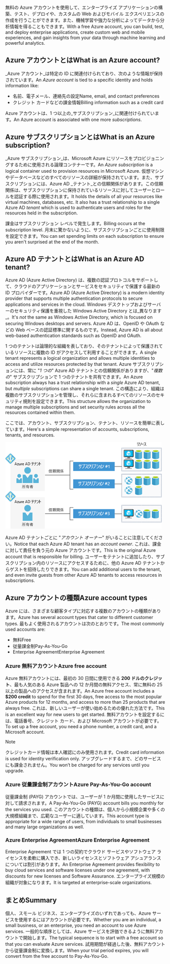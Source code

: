 <span data-ttu-id="e2fe9-101">無料の Azure アカウントを使用して、エンタープライズ アプリケーションの構築、テスト、デプロイや、カスタムの Web およびモバイル エクスペリエンスの作成を行うことができます。また、機械学習や強力な分析によってデータから分析情報を得ることもできます。</span><span class="sxs-lookup"><span data-stu-id="e2fe9-101">With a free Azure account, you can build, test, and deploy enterprise applications, create custom web and mobile experiences, and gain insights from your data through machine learning and powerful analytics.</span></span>

## <a name="what-is-an-azure-account"></a><span data-ttu-id="e2fe9-102">Azure アカウントとは</span><span class="sxs-lookup"><span data-stu-id="e2fe9-102">What is an Azure account?</span></span>

<span data-ttu-id="e2fe9-103">_Azure アカウント_は特定の ID に関連付けられており、次のような情報が保持されています。</span><span class="sxs-lookup"><span data-stu-id="e2fe9-103">An _Azure account_ is tied to a specific identity and holds information like:</span></span>

- <span data-ttu-id="e2fe9-104">名前、電子メール、連絡先の設定</span><span class="sxs-lookup"><span data-stu-id="e2fe9-104">Name, email, and contact preferences</span></span>
- <span data-ttu-id="e2fe9-105">クレジット カードなどの課金情報</span><span class="sxs-lookup"><span data-stu-id="e2fe9-105">Billing information such as a credit card</span></span>

<span data-ttu-id="e2fe9-106">Azure アカウントは、1 つ以上の_サブスクリプション_に関連付けられています。</span><span class="sxs-lookup"><span data-stu-id="e2fe9-106">An Azure account is associated with one more  _subscriptions_.</span></span>

## <a name="what-is-an-azure-subscription"></a><span data-ttu-id="e2fe9-107">Azure サブスクリプションとは</span><span class="sxs-lookup"><span data-stu-id="e2fe9-107">What is an Azure subscription?</span></span>

<span data-ttu-id="e2fe9-108">_Azure サブスクリプション_は、Microsoft Azure にリソースをプロビジョニングするために使用される論理コンテナーです。</span><span class="sxs-lookup"><span data-stu-id="e2fe9-108">An _Azure subscription_ is a logical container used to provision resources in Microsoft Azure.</span></span> <span data-ttu-id="e2fe9-109">仮想マシンやデータベースなどのすべてのリソースの詳細が保持されています。また、サブスクリプションには、Azure AD _テナント_との信頼関係があります。この信頼関係は、サブスクリプションに保持されているリソースに対してユーザーとロールを認証する際に使用されます。</span><span class="sxs-lookup"><span data-stu-id="e2fe9-109">It holds the details of all your resources like virtual machines, databases, etc. It also has a trust relationship to a single Azure AD _tenant_ which is used to authenticate users and roles for the resources held in the subscription.</span></span>

<span data-ttu-id="e2fe9-110">課金はサブスクリプション レベルで発生します。</span><span class="sxs-lookup"><span data-stu-id="e2fe9-110">Billing occurs at the subscription level.</span></span> <span data-ttu-id="e2fe9-111">月末に驚かないように、サブスクリプションごとに使用制限を設定できます。</span><span class="sxs-lookup"><span data-stu-id="e2fe9-111">You can set spending limits on each subscription to ensure you aren't surprised at the end of the month.</span></span> 

## <a name="what-is-an-azure-ad-tenant"></a><span data-ttu-id="e2fe9-112">Azure AD テナントとは</span><span class="sxs-lookup"><span data-stu-id="e2fe9-112">What is an Azure AD tenant?</span></span>

<span data-ttu-id="e2fe9-113">Azure AD (Azure Active Directory) は、複数の認証プロトコルをサポートして、クラウドのアプリケーションとサービスをセキュリティで保護する最新の ID プロバイダーです。</span><span class="sxs-lookup"><span data-stu-id="e2fe9-113">Azure AD (Azure Active Directory) is a modern identity provider that supports multiple authentication protocols to secure applications and services in the cloud.</span></span> <span data-ttu-id="e2fe9-114">Windows デスクトップおよびサーバーのセキュリティ保護を重視した Windows Active Directory とは_異なります_。</span><span class="sxs-lookup"><span data-stu-id="e2fe9-114">It's _not_ the same as Windows Active Directory, which is focused on securing Windows desktops and servers.</span></span> <span data-ttu-id="e2fe9-115">Azure AD は、OpenID や OAuth などの Web ベースの認証標準に関するものです。</span><span class="sxs-lookup"><span data-stu-id="e2fe9-115">Instead, Azure AD is all about web-based authentication standards such as OpenID and OAuth.</span></span>

<span data-ttu-id="e2fe9-116">1 つのテナントは論理的な組織を表しており、そのテナントによって保護されているリソースに複数の ID がアクセスして利用することができます。</span><span class="sxs-lookup"><span data-stu-id="e2fe9-116">A single tenant represents a logical organization and allows multiple identities to access and utilize resources protected by that tenant.</span></span> <span data-ttu-id="e2fe9-117">Azure サブスクリプションには、常に "_1 つの_" Azure AD テナントとの信頼関係がありますが、"_複数の_" サブスクリプションで 1 つのテナントを共有できます。</span><span class="sxs-lookup"><span data-stu-id="e2fe9-117">An Azure subscription always has a trust relationship with a _single_ Azure AD tenant, but _multiple_ subscriptions can share a single tenant.</span></span> <span data-ttu-id="e2fe9-118">この構造により、組織は複数のサブスクリプションを管理し、それらに含まれるすべてのリソースのセキュリティ規則を設定できます。</span><span class="sxs-lookup"><span data-stu-id="e2fe9-118">This structure allows the organization to manage multiple subscriptions and set security rules across all the resources contained within them.</span></span>

<span data-ttu-id="e2fe9-119">ここでは、アカウント、サブスクリプション、テナント、リソースを簡単に表しています。</span><span class="sxs-lookup"><span data-stu-id="e2fe9-119">Here's a simple representation of accounts, subscriptions, tenants, and resources.</span></span>

![アカウント、テナント、サブスクリプション、リソースの連携の図](../media/3-azure-ad-tenant.png)

<span data-ttu-id="e2fe9-121">Azure AD テナントごとに "_アカウント オーナー_" がいることに注意してください。</span><span class="sxs-lookup"><span data-stu-id="e2fe9-121">Notice that each Azure AD tenant has an _account owner_.</span></span> <span data-ttu-id="e2fe9-122">これは、課金に対して責任を負う元の Azure アカウントです。</span><span class="sxs-lookup"><span data-stu-id="e2fe9-122">This is the original Azure account that is responsible for billing.</span></span> <span data-ttu-id="e2fe9-123">ユーザーをテナントに追加したり、サブスクリプション内のリソースにアクセスするために、他の Azure AD テナントからゲストを招待したりできます。</span><span class="sxs-lookup"><span data-stu-id="e2fe9-123">You can add additional users to the tenant, and even invite guests from other Azure AD tenants to access resources in subscriptions.</span></span>

## <a name="azure-account-types"></a><span data-ttu-id="e2fe9-124">Azure アカウントの種類</span><span class="sxs-lookup"><span data-stu-id="e2fe9-124">Azure account types</span></span>

<span data-ttu-id="e2fe9-125">Azure には、さまざまな顧客タイプに対応する複数のアカウントの種類があります。</span><span class="sxs-lookup"><span data-stu-id="e2fe9-125">Azure has several account types that cater to different customer types.</span></span> <span data-ttu-id="e2fe9-126">最もよく使用されるアカウントは次のとおりです。</span><span class="sxs-lookup"><span data-stu-id="e2fe9-126">The most commonly used accounts are:</span></span>

- <span data-ttu-id="e2fe9-127">無料</span><span class="sxs-lookup"><span data-stu-id="e2fe9-127">Free</span></span>
- <span data-ttu-id="e2fe9-128">従量課金制</span><span class="sxs-lookup"><span data-stu-id="e2fe9-128">Pay-As-You-Go</span></span>
- <span data-ttu-id="e2fe9-129">Enterprise Agreement</span><span class="sxs-lookup"><span data-stu-id="e2fe9-129">Enterprise Agreement</span></span>

### <a name="azure-free-account"></a><span data-ttu-id="e2fe9-130">Azure 無料アカウント</span><span class="sxs-lookup"><span data-stu-id="e2fe9-130">Azure free account</span></span>

<span data-ttu-id="e2fe9-131">Azure 無料アカウントには、最初の 30 日間に使用できる **200 ドルのクレジット**、最も人気のある Azure 製品への 12 か月間の無料アクセス、常に無料の 25 以上の製品へのアクセスが含まれます。</span><span class="sxs-lookup"><span data-stu-id="e2fe9-131">An Azure free account includes a **$200 credit** to spend for the first 30 days, free access to the most popular Azure products for 12 months, and access to more than 25 products that are always free.</span></span> <span data-ttu-id="e2fe9-132">これは、新しいユーザーが使い始めるための優れた方法です。</span><span class="sxs-lookup"><span data-stu-id="e2fe9-132">This is an excellent way for new users to get started.</span></span> <span data-ttu-id="e2fe9-133">無料アカウントを設定するには、電話番号、クレジット カード、および Microsoft アカウントが必要です。</span><span class="sxs-lookup"><span data-stu-id="e2fe9-133">To set up a free account, you need a phone number, a credit card, and a Microsoft account.</span></span>

> [!NOTE]
> <span data-ttu-id="e2fe9-134">クレジットカード情報は本人確認にのみ使用されます。</span><span class="sxs-lookup"><span data-stu-id="e2fe9-134">Credit card information is used for identity verification only.</span></span> <span data-ttu-id="e2fe9-135">アップグレードするまで、どのサービスにも課金されません。</span><span class="sxs-lookup"><span data-stu-id="e2fe9-135">You won’t be charged for any services until you upgrade.</span></span>

### <a name="azure-pay-as-you-go-account"></a><span data-ttu-id="e2fe9-136">Azure 従量課金制アカウント</span><span class="sxs-lookup"><span data-stu-id="e2fe9-136">Azure Pay-As-You-Go account</span></span>

<span data-ttu-id="e2fe9-137">従量課金制 (PAYG) アカウントでは、ユーザーが 1 か月間に使用したサービスに対して請求されます。</span><span class="sxs-lookup"><span data-stu-id="e2fe9-137">A Pay-As-You-Go (PAYG) account bills you monthly for the services you used.</span></span> <span data-ttu-id="e2fe9-138">このアカウントの種類は、個人から小規模企業や多くの大規模組織まで、広範なユーザーに適しています。</span><span class="sxs-lookup"><span data-stu-id="e2fe9-138">This account type is appropriate for a wide range of users, from individuals to small businesses and many large organizations as well.</span></span>

### <a name="azure-enterprise-agreement"></a><span data-ttu-id="e2fe9-139">Azure Enterprise Agreement</span><span class="sxs-lookup"><span data-stu-id="e2fe9-139">Azure Enterprise Agreement</span></span>

<span data-ttu-id="e2fe9-140">Enterprise Agreement では 1 つの契約でクラウド サービスやソフトウェア ライセンスを柔軟に購入でき、新しいライセンスとソフトウェア アシュアランスについては割引があります。</span><span class="sxs-lookup"><span data-stu-id="e2fe9-140">An Enterprise Agreement provides flexibility to buy cloud services and software licenses under one agreement, with discounts for new licenses and Software Assurance.</span></span> <span data-ttu-id="e2fe9-141">エンタープライズ規模の組織が対象になります。</span><span class="sxs-lookup"><span data-stu-id="e2fe9-141">It is targeted at enterprise-scale organizations.</span></span>

## <a name="summary"></a><span data-ttu-id="e2fe9-142">まとめ</span><span class="sxs-lookup"><span data-stu-id="e2fe9-142">Summary</span></span>

<span data-ttu-id="e2fe9-143">個人、スモール ビジネス、エンタープライズのいずれであっても、Azure サービスを使用するにはアカウントが必要です。</span><span class="sxs-lookup"><span data-stu-id="e2fe9-143">Whether you are an individual, a small business, or an enterprise, you need an account to use Azure services.</span></span> <span data-ttu-id="e2fe9-144">一般的な順序としては、Azure サービスを評価できるように無料アカウントで開始します。</span><span class="sxs-lookup"><span data-stu-id="e2fe9-144">The typical sequence is to start with a free account so that you can evaluate Azure services.</span></span> <span data-ttu-id="e2fe9-145">試用期間が経過した後、無料アカウントから従量課金制に変換します。</span><span class="sxs-lookup"><span data-stu-id="e2fe9-145">When your trial period expires, you will convert from the free account to Pay-As-You-Go.</span></span>
